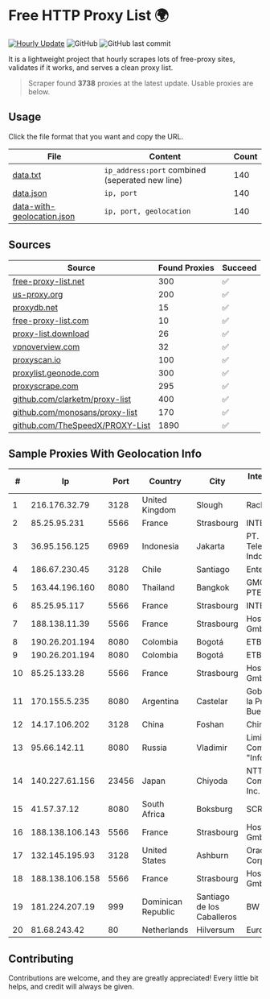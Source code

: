 
# Free HTTP Proxy List 🌍

[![Hourly Update](https://github.com/mertguvencli/http-proxy-list/actions/workflows/main.yml/badge.svg?branch=main)](https://github.com/mertguvencli/http-proxy-list/actions/workflows/main.yml)
![GitHub](https://img.shields.io/github/license/mertguvencli/http-proxy-list)
![GitHub last commit](https://img.shields.io/github/last-commit/mertguvencli/http-proxy-list)

It is a lightweight project that hourly scrapes lots of free-proxy sites, validates if it works, and serves a clean proxy list.


> Scraper found **3738** proxies at the latest update. Usable proxies are below.

## Usage

Click the file format that you want and copy the URL.


|File|Content|Count|
|----|-------|-----|
|[data.txt](https://raw.githubusercontent.com/mertguvencli/http-proxy-list/main/proxy-list/data.txt)|`ip_address:port` combined (seperated new line)|140|
|[data.json](https://raw.githubusercontent.com/mertguvencli/http-proxy-list/main/proxy-list/data.json)|`ip, port`|140|
|[data-with-geolocation.json](https://raw.githubusercontent.com/mertguvencli/http-proxy-list/main/proxy-list/data-with-geolocation.json)|`ip, port, geolocation`|140|

## Sources

|Source|Found Proxies|Succeed|
|------|-------------|-------|
|[free-proxy-list.net](https://free-proxy-list.net)|300|✅|
|[us-proxy.org](https://www.us-proxy.org)|200|✅|
|[proxydb.net](http://proxydb.net)|15|✅|
|[free-proxy-list.com](https://free-proxy-list.com/?page=&port=&type%5B%5D=http&type%5B%5D=https&up_time=0&search=Search)|10|✅|
|[proxy-list.download](https://www.proxy-list.download/HTTP)|26|✅|
|[vpnoverview.com](https://vpnoverview.com/privacy/anonymous-browsing/free-proxy-servers)|32|✅|
|[proxyscan.io](https://www.proxyscan.io)|100|✅|
|[proxylist.geonode.com](https://proxylist.geonode.com/api/proxy-list?limit=300&page=1&sort_by=lastChecked&sort_type=desc&protocols=http,https)|300|✅|
|[proxyscrape.com](https://api.proxyscrape.com/v2/?request=displayproxies&protocol=http&timeout=10000&country=all&ssl=all&anonymity=all)|295|✅|
|[github.com/clarketm/proxy-list](https://raw.githubusercontent.com/clarketm/proxy-list/master/proxy-list-raw.txt)|400|✅|
|[github.com/monosans/proxy-list](https://raw.githubusercontent.com/monosans/proxy-list/main/proxies/http.txt)|170|✅|
|[github.com/TheSpeedX/PROXY-List](https://raw.githubusercontent.com/TheSpeedX/PROXY-List/master/http.txt)|1890|✅|


## Sample Proxies With Geolocation Info

|#|Ip|Port|Country|City|Internet Service Provider|
|-|--|----|-------|----|-------------------------|
|1|216.176.32.79|3128|United Kingdom|Slough|Rackdog, LLC|
|2|85.25.95.231|5566|France|Strasbourg|INTERGENIA|
|3|36.95.156.125|6969|Indonesia|Jakarta|PT. Telekomunikasi Indonesia|
|4|186.67.230.45|3128|Chile|Santiago|Entel Chile S.A.|
|5|163.44.196.160|8080|Thailand|Bangkok|GMO-Z.COM PTE. LTD.|
|6|85.25.95.117|5566|France|Strasbourg|INTERGENIA|
|7|188.138.11.39|5566|France|Strasbourg|Host Europe GmbH|
|8|190.26.201.194|8080|Colombia|Bogotá|ETB - Colombia|
|9|190.26.201.194|8080|Colombia|Bogotá|ETB - Colombia|
|10|85.25.133.28|5566|France|Strasbourg|Host Europe GmbH|
|11|170.155.5.235|8080|Argentina|Castelar|Gobernacion de la Provincia de Buenos Aires|
|12|14.17.106.202|3128|China|Foshan|Chinanet|
|13|95.66.142.11|8080|Russia|Vladimir|Limited Liability Company "Infocentre"|
|14|140.227.61.156|23456|Japan|Chiyoda|NTT PC Communications, Inc.|
|15|41.57.37.12|8080|South Africa|Boksburg|SCR LakeView|
|16|188.138.106.143|5566|France|Strasbourg|Host Europe GmbH|
|17|132.145.195.93|3128|United States|Ashburn|Oracle Corporation|
|18|188.138.106.158|5566|France|Strasbourg|Host Europe GmbH|
|19|181.224.207.19|999|Dominican Republic|Santiago de los Caballeros|BW TELECOM|
|20|81.68.243.42|80|Netherlands|Hilversum|EuroNet Internet|



## Contributing

Contributions are welcome, and they are greatly appreciated! Every
little bit helps, and credit will always be given.

